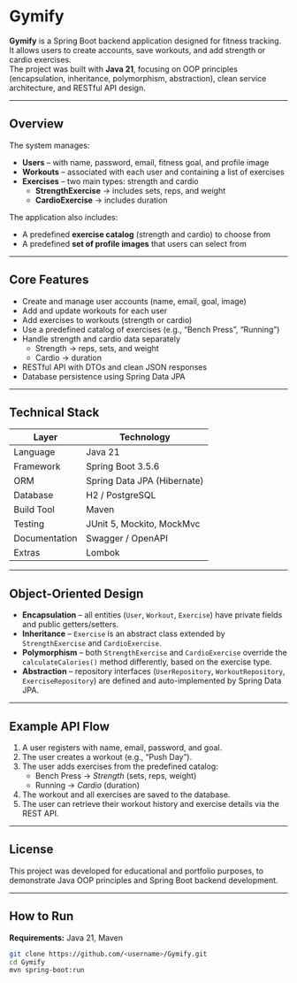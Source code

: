# Gymify

**Gymify** is a Spring Boot backend application designed for fitness tracking.  
It allows users to create accounts, save workouts, and add strength or cardio exercises.  
The project was built with **Java 21**, focusing on OOP principles (encapsulation, inheritance, polymorphism, abstraction), clean service architecture, and RESTful API design.

---

## Overview

The system manages:
- **Users** – with name, password, email, fitness goal, and profile image  
- **Workouts** – associated with each user and containing a list of exercises  
- **Exercises** – two main types: strength and cardio  
  - **StrengthExercise** → includes sets, reps, and weight  
  - **CardioExercise** → includes duration  

The application also includes:
- A predefined **exercise catalog** (strength and cardio) to choose from  
- A predefined **set of profile images** that users can select from  

---

## Core Features

- Create and manage user accounts (name, email, goal, image)  
- Add and update workouts for each user  
- Add exercises to workouts (strength or cardio)  
- Use a predefined catalog of exercises (e.g., “Bench Press”, “Running”)  
- Handle strength and cardio data separately  
  - Strength → reps, sets, and weight  
  - Cardio → duration  
- RESTful API with DTOs and clean JSON responses  
- Database persistence using Spring Data JPA  

---

## Technical Stack

| Layer | Technology |
|--------|-------------|
| Language | Java 21 |
| Framework | Spring Boot 3.5.6 |
| ORM | Spring Data JPA (Hibernate) |
| Database | H2 / PostgreSQL |
| Build Tool | Maven |
| Testing | JUnit 5, Mockito, MockMvc |
| Documentation | Swagger / OpenAPI |
| Extras | Lombok |

---

## Object-Oriented Design

- **Encapsulation** – all entities (`User`, `Workout`, `Exercise`) have private fields and public getters/setters.  
- **Inheritance** – `Exercise` is an abstract class extended by `StrengthExercise` and `CardioExercise`.  
- **Polymorphism** – both `StrengthExercise` and `CardioExercise` override the `calculateCalories()` method differently, based on the exercise type. 
- **Abstraction** – repository interfaces (`UserRepository`, `WorkoutRepository`, `ExerciseRepository`) are defined and auto-implemented by Spring Data JPA.

---

## Example API Flow

1. A user registers with name, email, password, and goal.  
2. The user creates a workout (e.g., “Push Day”).  
3. The user adds exercises from the predefined catalog:
   - Bench Press → *Strength* (sets, reps, weight)  
   - Running → *Cardio* (duration)  
4. The workout and all exercises are saved to the database.  
5. The user can retrieve their workout history and exercise details via the REST API.

---

## License

This project was developed for educational and portfolio purposes, to demonstrate Java OOP principles and Spring Boot backend development.

---

## How to Run

**Requirements:** Java 21, Maven  
```bash
git clone https://github.com/<username>/Gymify.git
cd Gymify
mvn spring-boot:run
